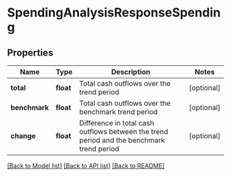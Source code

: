 # SpendingAnalysisResponseSpending

## Properties
Name | Type | Description | Notes
------------ | ------------- | ------------- | -------------
**total** | **float** | Total cash outflows over the trend period | [optional] 
**benchmark** | **float** | Total cash outflows over the benchmark trend period | [optional] 
**change** | **float** | Difference in total cash outflows between the trend period and the benchmark trend period | [optional] 

[[Back to Model list]](../README.md#documentation-for-models) [[Back to API list]](../README.md#documentation-for-api-endpoints) [[Back to README]](../README.md)


